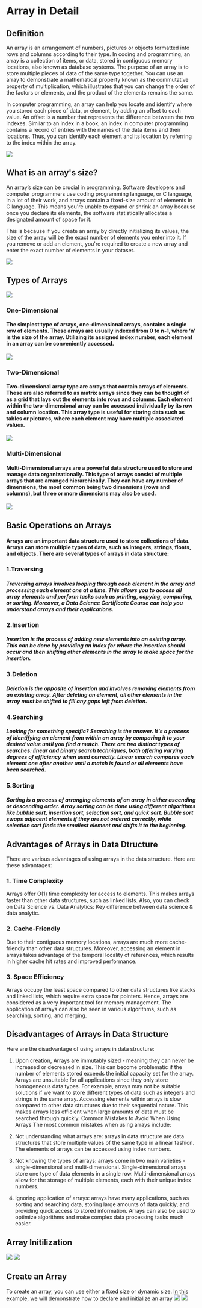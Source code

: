 # Array in Detail

## Definition 

An array is an arrangement of numbers, pictures or objects formatted into rows and columns according to their type. In coding and programming, an array is a collection of items, or data, stored in contiguous memory locations, also known as database systems. The purpose of an array is to store multiple pieces of data of the same type together. You can use an array to demonstrate a mathematical property known as the commutative property of multiplication, which illustrates that you can change the order of the factors or elements, and the product of the elements remains the same. 

In computer programming, an array can help you locate and identify where you stored each piece of data, or element, by adding an offset to each value. An offset is a number that represents the difference between the two indexes. Similar to an index in a book, an index in computer programming contains a record of entries with the names of the data items and their locations. Thus, you can identify each element and its location by referring to the index within the array.

![](../Images/Array/PrimitiveTypeArray.png)


## What is an array's size?
An array’s size can be crucial in programming. Software developers and computer programmers use coding programming language, or C language, in a lot of their work, and arrays contain a fixed-size amount of elements in C language. This means you're unable to expand or shrink an array because once you declare its elements, the software statistically allocates a designated amount of space for it.

This is because if you create an array by directly initializing its values, the size of the array will be the exact number of elements you enter into it. If you remove or add an element, you're required to create a new array and enter the exact number of elements in your dataset.

![](../Images/Array/array%20size.png)




## Types of Arrays
![](../Images/Array/types%20of%20array.png)
### One-Dimensional
#### The simplest type of arrays, one-dimensional arrays, contains a single row of elements. These arrays are usually indexed from 0 to n-1, where ‘n’ is the size of the array. Utilizing its assigned index number, each element in an array can be conveniently accessed.

![](../Images/Array/one%20dim%20array.png)

### Two-Dimensional
#### Two-dimensional array type are arrays that contain arrays of elements. These are also referred to as matrix arrays since they can be thought of as a grid that lays out the elements into rows and columns. Each element within the two-dimensional array can be accessed individually by its row and column location. This array type is useful for storing data such as tables or pictures, where each element may have multiple associated values.
![](../Images/Array/two%20dim%20array.png)

### Multi-Dimensional
#### Multi-Dimensional arrays are a powerful data structure used to store and manage data organizationally. This type of arrays consist of multiple arrays that are arranged hierarchically. They can have any number of dimensions, the most common being two dimensions (rows and columns), but three or more dimensions may also be used.
![](../Images/Array/three%20dim.png)

## Basic Operations on Arrays
#### Arrays are an important data structure used to store collections of data. Arrays can store multiple types of data, such as integers, strings, floats, and objects. There are several types of arrays in data structure:

### 1.Traversing
##### Traversing arrays involves looping through each element in the array and processing each element one at a time. This allows you to access all array elements and perform tasks such as printing, copying, comparing, or sorting. Moreover, a Data Science Certificate Course can help you understand arrays and their applications.

### 2.Insertion
##### Insertion is the process of adding new elements into an existing array. This can be done by providing an index for where the insertion should occur and then shifting other elements in the array to make space for the insertion.

### 3.Deletion
##### Deletion is the opposite of insertion and involves removing elements from an existing array. After deleting an element, all other elements in the array must be shifted to fill any gaps left from deletion.

### 4.Searching
##### Looking for something specific? Searching is the answer. It's a process of identifying an element from within an array by comparing it to your desired value until you find a match. There are two distinct types of searches: linear and binary search techniques, both offering varying degrees of efficiency when used correctly. Linear search compares each element one after another until a match is found or all elements have been searched.

### 5.Sorting
##### Sorting is a process of arranging elements of an array in either ascending or descending order. Array sorting can be done using different algorithms like bubble sort, insertion sort, selection sort, and quick sort. Bubble sort swaps adjacent elements if they are not ordered correctly, while selection sort finds the smallest element and shifts it to the beginning.



## Advantages of Arrays in Data Dtructure
There are various advantages of using arrays in the data structure. Here are these advantages:

### 1. Time Complexity
Arrays offer O(1) time complexity for access to elements. This makes arrays faster than other data structures, such as linked lists. Also, you can check on Data Science vs. Data Analytics: Key difference between data science & data analytic.

### 2. Cache-Friendly
Due to their contiguous memory locations, arrays are much more cache-friendly than other data structures. Moreover, accessing an element in arrays takes advantage of the temporal locality of references, which results in higher cache hit rates and improved performance.

### 3. Space Efficiency
Arrays occupy the least space compared to other data structures like stacks and linked lists, which require extra space for pointers. Hence, arrays are considered as a very important tool for memory management. The application of arrays can also be seen in various algorithms, such as searching, sorting, and merging.

## Disadvantages of Arrays in Data Structure
Here are the disadvantage of using arrays in data structure:

 1. Upon creation, Arrays are immutably sized - meaning they can never be increased or decreased in size. This can become problematic if the number of elements stored exceeds the initial capacity set for the array.  Arrays are unsuitable for all applications since they only store homogeneous data types. For example, arrays may not be suitable solutions if we want to store different types of data such as integers and strings in the same array.
Accessing elements within arrays is slow compared to other data structures due to their sequential nature. This makes arrays less efficient when large amounts of data must be searched through quickly.
Common Mistakes to Avoid When Using Arrays
The most common mistakes when using arrays include:

2. Not understanding what arrays are: arrays in data structure are data structures that store multiple values of the same type in a linear fashion. The elements of arrays can be accessed using index numbers.
3. Not knowing the types of arrays: arrays come in two main varieties - single-dimensional and multi-dimensional. Single-dimensional arrays store one type of data elements in a single row. Multi-dimensional arrays allow for the storage of multiple elements, each with their unique index numbers.
4. Ignoring application of arrays: arrays have many applications, such as sorting and searching data, storing large amounts of data quickly, and providing quick access to stored information. Arrays can also be used to optimize algorithms and make complex data processing tasks much easier.



## Array Initilization
![](./../Images/Array/array_init.png)
![](../Images/Array/array%20declearation.png)


## Create an Array
To create an array, you can use either a fixed size or dynamic size. In this example, we will demonstrate how to declare and initialize an array
![](../Images/Array/creating%20array.png)
![](../Images/Array/creating%20an%20array.png)
